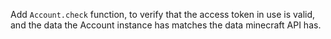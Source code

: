 Add `Account.check` function, to verify that the access token in use is valid, and the data the Account instance has matches the data minecraft API has.
